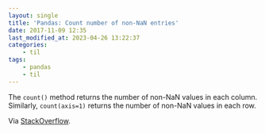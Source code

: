 ```yaml
---
layout: single
title: 'Pandas: Count number of non-NaN entries'
date: 2017-11-09 12:35
last_modified_at: 2023-04-26 13:22:37
categories:
    - til
tags:
    - pandas
    - til
---
```


The `count()` method returns the number of non-NaN values in each column.
Similarly, `count(axis=1)` returns the number of non-NaN values in each row.

Via [StackOverflow](https://stackoverflow.com/a/29971188/1257318).

